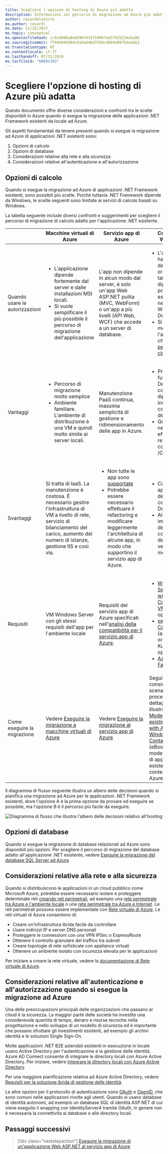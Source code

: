 ```yaml
---
title: Scegliere l'opzione di hosting di Azure più adatta
description: Informazioni sul percorso di migrazione ad Azure più adatto per l'applicazione Web ASP.NET.
author: cesardelatorre
ms.author: cesardl
ms.date: 11/15/2017
ms.topic: conceptual
ms.openlocfilehash: cc9c8080a8e6596fd14759967a43792523ea5a86
ms.sourcegitcommit: f799dd4590dc5a5e646d7d50c9604a9975dadeb1
ms.translationtype: HT
ms.contentlocale: it-IT
ms.lasthandoff: 07/31/2019
ms.locfileid: "68691203"
---
```

# <a name="choose-the-right-azure-hosting-option"></a>Scegliere l'opzione di hosting di Azure più adatta 

Questo documento offre diverse considerazioni e confronti tra le scelte disponibili in Azure quando si esegue la migrazione delle applicazioni .NET Framework esistenti da locale ad Azure.

Gli aspetti fondamentali da tenere presenti quando si esegue la migrazione ad Azure di applicazioni .NET esistenti sono:

1.  Opzioni di calcolo
2.  Opzioni di database
3.  Considerazioni relative alla rete e alla sicurezza
4.  Considerazioni relative all'autenticazione e all'autorizzazione

## <a name="compute-choices"></a>Opzioni di calcolo

Quando si esegue la migrazione ad Azure di applicazioni .NET Framework esistenti, sono possibili più scelte.  Poiché tuttavia .NET Framework dipende da Windows, le scelte seguenti sono limitate ai servizi di calcolo basati su Windows.

La tabella seguente include diversi confronti e suggerimenti per scegliere il percorso di migrazione di calcolo adatto per l'applicazione .NET esistente.

|                 | Macchine virtuali di Azure | Servizio app di Azure | Contenitori Windows |
|-----------------|-----------|-------------------|--------------------|
|Quando usare le autorizzazioni      |<ul><li>L'applicazione dipende fortemente dal server e dalle installazioni MSI locali.</li><li>Si vuole semplificare il più possibile il percorso di migrazione dell'applicazione</li></ul>|L'app non dipende in alcun modo dal server, è solo un'app Web ASP.NET pulita (MVC, WebForm) o un'app a più livelli (API Web, WCF) che accede a un server di database. |<ul><li>L'applicazione ha dipendenze dal server originale, ma tali dipendenze possono essere incluse nell'immagine Windows di Docker.</li><li>Si vuole modernizzare l'app in modo che sia [pronta per DevOps cloud](https://docs.microsoft.com/dotnet/standard/modernize-with-azure-and-containers/lift-and-shift-existing-apps-devops/reasons-to-lift-and-shift-existing-net-apps-to-cloud-devops-ready-applications).</li></ul>|
|Vantaggi  |<ul><li>Percorso di migrazione molto semplice</li><li>Ambiente familiare. L'ambiente di distribuzione è una VM e quindi molto simile ai server locali.</li></ul> |Manutenzione PaaS continua, massima semplicità di gestione e ridimensionamento delle app in Azure. |<ul><li>Pronti per il futuro e per DevOps cloud con dipendenze incluse nei contenitori dell'app.</li><li>Quasi nessuna necessità di effettuare il refactoring del codice .NET /C#.</li></ul> |
|Svantaggi             |Si tratta di IaaS. La manutenzione è costosa. È necessario gestire l'infrastruttura di VM a livello di rete, servizio di bilanciamento del carico, aumento del numero di istanze, gestione IIS e così via. |<ul><li>Non tutte le app sono [supportate](http://www.migratetoazure.net/ReadinessAssessment)</li><li>Potrebbe essere necessario effettuare il refactoring e modificare leggermente l'architettura di alcune app, in modo che supportino il servizio app di Azure.</li></ul> |<ul><li>Curva di apprendimento delle competenze di Docker</li><li>Alcune impostazioni del codice e di configurazione dell'app vengono modificate</li></ul>|
|Requisiti |VM Windows Server con gli stessi requisiti dell'app per l'ambiente locale | Requisiti del servizio app di Azure specificati nell'[analisi della compatibilità per il servizio app di Azure](https://www.migratetoazure.net/Resources). |<ul><li>[Windows Server 2016 with Containers - VM di Azure](https://azuremarketplace.microsoft.com/marketplace/apps/Microsoft.WindowsServer?tab=Overview)<br />oppure</li><li>[servizio Azure Container](https://azure.microsoft.com/services/container-service/) (agente di orchestrazione Kubernetes)<br />oppure<li>[Azure Service Fabric](https://azure.microsoft.com/services/service-fabric/)</li></ul> |
|Come eseguire la migrazione |Vedere [Eseguire la migrazione a macchine virtuali di Azure](https://go.microsoft.com/fwlink/?linkid=862531) | Vedere [Eseguire la migrazione al servizio app di Azure](https://go.microsoft.com/fwlink/?linkid=862532) | Seguire le considerazioni, gli scenari e le procedure dettagliate illustrati in [Modernizing existing .NET apps with Azure and Windows Containers eBook](https://aka.ms/liftandshiftwithcontainersebook) (eBook sulla modernizzazione di app .NET esistenti con contenitori di Azure e Windows) |

 Il diagramma di flusso seguente illustra un albero delle decisioni quando si pianifica una migrazione ad Azure per le applicazioni .NET Framework esistenti, dove l'opzione A è la prima opzione da provare ed eseguire se possibile, ma l'opzione B è il percorso più facile da eseguire.

![Diagramma di flusso che illustra l'albero delle decisioni relativo all'hosting](media/dotnet-howto-choose-migration/decision-tree.png)

## <a name="database-choices"></a>Opzioni di database

Quando si esegue la migrazione di database relazionali ad Azure sono disponibili più opzioni. Per scegliere il percorso di migrazione del database adatto all'applicazione .NET esistente, vedere [Eseguire la migrazione del database SQL Server ad Azure](https://go.microsoft.com/fwlink/?linkid=862533).

## <a name="networking-and-security-considerations"></a>Considerazioni relative alla rete e alla sicurezza

Quando si distribuiscono le applicazioni in un cloud pubblico come Microsoft Azure, potrebbe essere necessario isolare e proteggere determinate reti [creando reti perimetrali](https://docs.microsoft.com/azure/architecture/reference-architectures/dmz/), ad esempio una [rete perimetrale tra Azure e l'ambiente locale](https://docs.microsoft.com/azure/architecture/reference-architectures/dmz/secure-vnet-hybrid) o una [rete perimetrale tra Azure e Internet](https://docs.microsoft.com/azure/architecture/reference-architectures/dmz/secure-vnet-dmz). Le reti perimetrali possono essere implementate con [Rete virtuale di Azure](https://docs.microsoft.com/azure/virtual-network/virtual-networks-overview).
Le reti virtuali di Azure consentono di:

- Creare un'infrastruttura ibrida facile da controllare
- Usare indirizzi IP e server DNS personali
- Proteggere le connessioni con una VPN IPSec o ExpressRoute
- Ottenere il controllo granulare del traffico tra subnet
- Creare topologie di rete sofisticate con appliance virtuali
- Ottenere un ambiente isolato con sicurezza elevata per le applicazioni
 
Per iniziare a creare la rete virtuale, vedere la [documentazione di Rete virtuale di Azure](https://docs.microsoft.com/azure/virtual-network/).

## <a name="authentication-and-authorization-considerations-when-migrating-to-azure"></a>Considerazioni relative all'autenticazione e all'autorizzazione quando si esegue la migrazione ad Azure

Una delle preoccupazioni principali delle organizzazioni che passano al cloud è la sicurezza. La maggior parte delle società ha investito una considerevole quantità di tempo, denaro e risorse tecniche nella progettazione e nello sviluppo di un modello di sicurezza ed è importante che possano sfruttare gli investimenti esistenti, ad esempio gli archivi identità e le soluzioni Single Sign-On.

Molte applicazioni .NET B2E aziendali esistenti in esecuzione in locale usano Active Directory per l'autenticazione e la gestione delle identità.  Azure AD Connect consente di integrare le directory locali con Azure Active Directory.  Per iniziare, vedere [Integrare le directory locali con Azure Active Directory](https://docs.microsoft.com/azure/active-directory/connect/active-directory-aadconnect).

Per una maggiore pianificazione relativa ad Azure Active Directory, vedere [Requisiti per la soluzione ibrida di gestione delle identità](https://docs.microsoft.com/azure/active-directory/active-directory-hybrid-identity-design-considerations-business-needs).

Le altre opzioni per il protocollo di autenticazione sono [OAuth](https://en.wikipedia.org/wiki/OAuth) e [OpenID](https://en.wikipedia.org/wiki/OpenID), che sono comuni nelle applicazioni rivolte agli utenti.  Quando si usano database di identità autonomi, ad esempio un database SQL di identità ASP.NET di cui viene eseguito il wrapping con IdentityServer4 tramite OAuth, in genere non è necessaria la connettività ai database o alle directory locali.

## <a name="next-steps"></a>Passaggi successivi

> [!div class="nextstepaction"]
> [Eseguire la migrazione di un'applicazione Web ASP.NET al servizio app di Azure](dotnet-howto-migrate-app-service.md)
